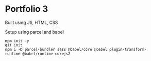 # Portfolio 3
Built using JS, HTML, CSS

Setup using parcel and babel
```
npm init -y
git init
npm i -D parcel-bundler sass @babel/core @babel plugin-transform-runtime @babel/runtime-corejs2
```
